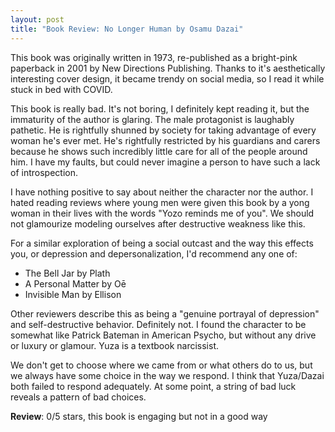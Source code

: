 ```yaml
---
layout: post
title: "Book Review: No Longer Human by Osamu Dazai"
---
```


This book was originally written in 1973, re-published as a bright-pink paperback in 2001 by New Directions Publishing. Thanks to it's aesthetically interesting cover design, it became trendy on social media, so I read it while stuck in bed with COVID. 

This book is really bad. It's not boring, I definitely kept reading it, but the immaturity of the author is glaring. The male protagonist is laughably pathetic. He is rightfully shunned by society for taking advantage of every woman he's ever met. He's rightfully restricted by his guardians and carers because he shows such incredibly little care for all of the people around him. I have my faults, but could never imagine a person to have such a lack of introspection.

I have nothing positive to say about neither the character nor the author. I hated reading reviews where young men were given this book by a yong woman in their lives with the words "Yozo reminds me of you". We should not glamourize modeling ourselves after destructive weakness like this.

For a similar exploration of being a social outcast and the way this effects you, or depression and depersonalization, I'd recommend any one of: 
- The Bell Jar by Plath
- A Personal Matter by Oē
- Invisible Man by Ellison

Other reviewers describe this as being a "genuine portrayal of depression" and self-destructive behavior. Definitely not. I found the character to be somewhat like Patrick Bateman in American Psycho, but without any drive or luxury or glamour. Yuza is a textbook narcissist.

We don't get to choose where we came from or what others do to us, but we always have some choice in the way we respond. I think that Yuza/Dazai both failed to respond adequately. At some point, a string of bad luck reveals a pattern of bad choices.

**Review**: 0/5 stars, this book is engaging but not in a good way